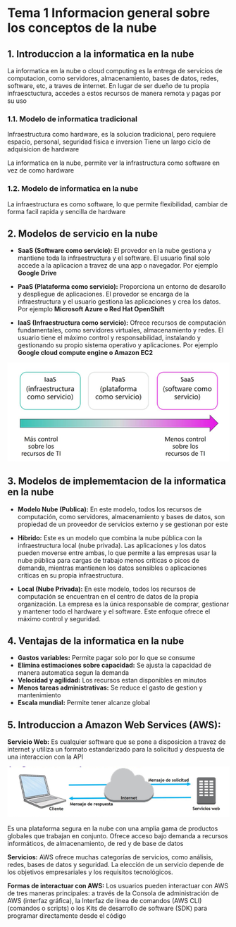 # Tema 1 Informacion general sobre los conceptos de la nube 

## 1. Introduccion a la informatica en la nube 
La informatica en la nube o cloud computing es la entrega de servicios de computacion, como servidores, almacenamiento, bases de datos, redes, software, etc, a traves de internet. En lugar de ser dueño de tu propia infraesctuctura, accedes a estos recursos de manera remota y pagas por su uso 

### 1.1. Modelo de informatica tradicional 
Infraestructura como hardware, es la solucion tradicional, pero requiere espacio, personal, seguridad fisica e inversion
Tiene un largo ciclo de adquisicion de hardware 

La informatica en la nube, permite ver la infrastructura como software en vez de como hardware 

### 1.2. Modelo de informatica en la nube
La infraestructura es como software, lo que permite flexibilidad, cambiar de forma facil rapida y sencilla de hardware 

## 2. Modelos de servicio en la nube

- **SaaS (Software como servicio):** El provedor en la nube gestiona y mantiene toda la infraestructura y el software. El usuario final solo accede a la aplicacion a travez de una app o navegador. Por ejemplo **Google Drive**

- **PaaS (Plataforma como servicio):** Proporciona un entorno de desarollo y despliegue de aplicaciones. El provedor se encarga de la infraestructura y el usuario gestiona las aplicaciones y crea los datos. Por ejemplo **Microsoft Azure o Red Hat OpenShift**

- **IaaS (Infraestructura como servicio):** Ofrece recursos de computación fundamentales, como servidores virtuales, almacenamiento y redes. El usuario tiene el máximo control y responsabilidad, instalando y gestionando su propio sistema operativo y aplicaciones. Por ejemplo **Google cloud compute engine o Amazon EC2**

![ImagenDeEjemplo](images/serviciosNube.png)

## 3. Modelos de implememtacion de la informatica en la nube 

- **Modelo Nube (Publica):** En este modelo, todos los recursos de computación, como servidores, almacenamiento y bases de datos, son propiedad de un proveedor de servicios externo y se gestionan por este

- **Hibrido:** Este es un modelo que combina la nube pública con la infraestructura local (nube privada). Las aplicaciones y los datos pueden moverse entre ambas, lo que permite a las empresas usar la nube pública para cargas de trabajo menos críticas o picos de demanda, mientras mantienen los datos sensibles o aplicaciones críticas en su propia infraestructura.

- **Local (Nube Privada):** En este modelo, todos los recursos de computación se encuentran en el centro de datos de la propia organización. La empresa es la única responsable de comprar, gestionar y mantener todo el hardware y el software. Este enfoque ofrece el máximo control y seguridad. 


## 4. Ventajas de la informatica en la nube

- **Gastos variables:** Permite pagar solo por lo que se consume 
- **Elimina estimaciones sobre capacidad:** Se ajusta la capacidad de manera automatica segun la demanda
- **Velocidad y agilidad:** Los recursos estan disponibles en minutos 
- **Menos tareas administrativas:** Se reduce el gasto de gestion y mantenimiento 
- **Escala mundial:** Permite tener alcanze global

## 5. Introduccion a Amazon Web Services (AWS): 

**Servicio Web:** Es cualquier software que se pone a disposicion a travez de internet y utiliza un formato estandarizado para la solicitud y despuesta de una interaccion con la API

![Servicio_WEB](images/servicioWEB.png)

Es una plataforma segura en la nube con una amplia gama de productos globales que trabajan en conjunto. Ofrece acceso bajo demanda a recursos informáticos, de almacenamiento, de red y de base de datos

**Servicios:** AWS ofrece muchas categorías de servicios, como análisis, redes, bases de datos y seguridad. La elección de un servicio depende de los objetivos empresariales y los requisitos tecnológicos.

**Formas de interactuar con AWS:** Los usuarios pueden interactuar con AWS de tres maneras principales: a través de la Consola de administración de AWS (interfaz gráfica), la Interfaz de línea de comandos (AWS CLI) (comandos o scripts) o los Kits de desarrollo de software (SDK) para programar directamente desde el código

